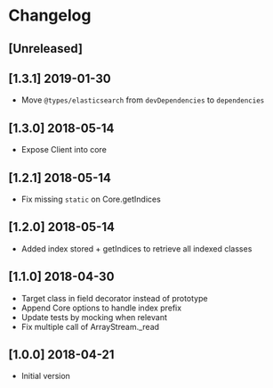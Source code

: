 # Changelog

## [Unreleased]

## [1.3.1] 2019-01-30

- Move `@types/elasticsearch` from `devDependencies` to `dependencies`

## [1.3.0] 2018-05-14

- Expose Client into core

## [1.2.1] 2018-05-14

- Fix missing `static` on Core.getIndices

## [1.2.0] 2018-05-14

- Added index stored + getIndices to retrieve all indexed classes

## [1.1.0] 2018-04-30

- Target class in field decorator instead of prototype
- Append Core options to handle index prefix
- Update tests by mocking when relevant
- Fix multiple call of ArrayStream._read

## [1.0.0] 2018-04-21

- Initial version

